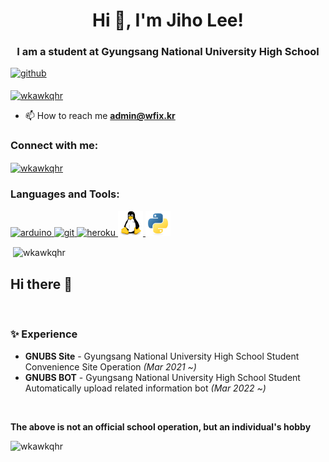 <h1 align="center">Hi 👋, I'm Jiho Lee!</h1>
<h3 align="center">I am a student at Gyungsang National University High School</h3>

<a href="https://github.com/WkaWkqhr" target="_blank">
<img src=https://img.shields.io/badge/github-%2324292e.svg?&style=for-the-badge&logo=github&logoColor=white alt=github style="margin-bottom: 5px;" />
</a>

<p align="left"> <a href="https://github.com/ryo-ma/github-profile-trophy"><img src="https://github-profile-trophy.vercel.app/?username=wkawkqhr" alt="wkawkqhr" /></a> </p>

- 📫 How to reach me **admin@wfix.kr**

<h3 align="left">Connect with me:</h3>
<p align="left">
<a href="https://kaggle.com/wkawkqhr" target="blank"><img align="center" src="https://raw.githubusercontent.com/rahuldkjain/github-profile-readme-generator/master/src/images/icons/Social/kaggle.svg" alt="wkawkqhr" height="30" width="40" /></a>
</p>

<h3 align="left">Languages and Tools:</h3>
<p align="left"> <a href="https://www.arduino.cc/" target="_blank" rel="noreferrer"> <img src="https://cdn.worldvectorlogo.com/logos/arduino-1.svg" alt="arduino" width="40" height="40"/> </a> <a href="https://git-scm.com/" target="_blank" rel="noreferrer"> <img src="https://www.vectorlogo.zone/logos/git-scm/git-scm-icon.svg" alt="git" width="40" height="40"/> </a> <a href="https://heroku.com" target="_blank" rel="noreferrer"> <img src="https://www.vectorlogo.zone/logos/heroku/heroku-icon.svg" alt="heroku" width="40" height="40"/> </a> <a href="https://www.linux.org/" target="_blank" rel="noreferrer"> <img src="https://raw.githubusercontent.com/devicons/devicon/master/icons/linux/linux-original.svg" alt="linux" width="40" height="40"/> </a> <a href="https://www.python.org" target="_blank" rel="noreferrer"> <img src="https://raw.githubusercontent.com/devicons/devicon/master/icons/python/python-original.svg" alt="python" width="40" height="40"/> </a> </p>

<p>&nbsp;<img align="center" src="https://github-readme-stats.vercel.app/api?username=wkawkqhr&show_icons=true&locale=en" alt="wkawkqhr" /></p>


## Hi there 👋




<br/>

### ✨ Experience
- **GNUBS Site** - Gyungsang National University High School Student Convenience Site Operation *(Mar 2021 ~)*
- **GNUBS BOT** - Gyungsang National University High School Student Automatically upload related information bot *(Mar 2022 ~)*
<br/>

**The above is not an official school operation, but an individual's hobby**

<p align="left"> <img src="https://komarev.com/ghpvc/?username=wkawkqhr&label=Profile%20views&color=0e75b6&style=flat" alt="wkawkqhr" /> </p>


<!--
**WkaWkqhr/WkaWkqhr** is a ✨ _special_ ✨ repository because its `README.md` (this file) appears on your GitHub profile.

Here are some ideas to get you started:

- 🔭 I’m currently working on ...
- 🌱 I’m currently learning ...
- 👯 I’m looking to collaborate on ...
- 🤔 I’m looking for help with ...
- 💬 Ask me about ...
- 📫 How to reach me: ...
- 😄 Pronouns: ...
- ⚡ Fun fact: ...
-->
